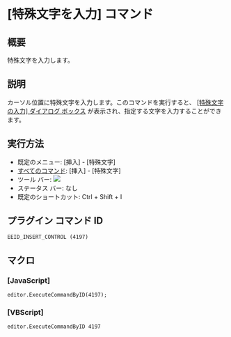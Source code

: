 # \[特殊文字を入力\] コマンド

## 概要

特殊文字を入力します。

## 説明

カーソル位置に特殊文字を入力します。このコマンドを実行すると、 [\[特殊文字の入力\] ダイアログ ボックス](../../dlg/insert_special/index) が表示され、指定する文字を入力することができます。

## 実行方法

- 既定のメニュー: \[挿入\] \- \[特殊文字\]
- [すべてのコマンド](../../glossary/allcommands): \[挿入\] \- \[特殊文字\]
- ツール バー: ![](../../images/insertcontrol..png)
- ステータス バー: なし
- 既定のショートカット: Ctrl + Shift + I

## プラグイン コマンド ID

```
EEID_INSERT_CONTROL (4197)
```

## マクロ

### \[JavaScript\]

```
editor.ExecuteCommandByID(4197);
```

### \[VBScript\]

```
editor.ExecuteCommandByID 4197
```
